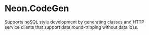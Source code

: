 ﻿Neon.CodeGen
============

Supports noSQL style development by generating classes and HTTP service clients that support data round-tripping without data loss.

